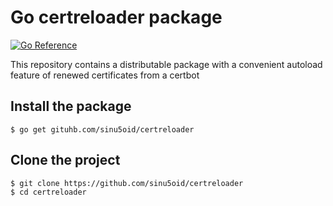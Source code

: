 # Go certreloader package

[![Go Reference](https://pkg.go.dev/badge/github.com/sinu5oid/certreloader.svg)](https://pkg.go.dev/github.com/sinu5oid/certreloader)

This repository contains a distributable package with a convenient autoload feature of renewed certificates from a certbot

## Install the package

```
$ go get gituhb.com/sinu5oid/certreloader
```

## Clone the project

```
$ git clone https://github.com/sinu5oid/certreloader
$ cd certreloader
```